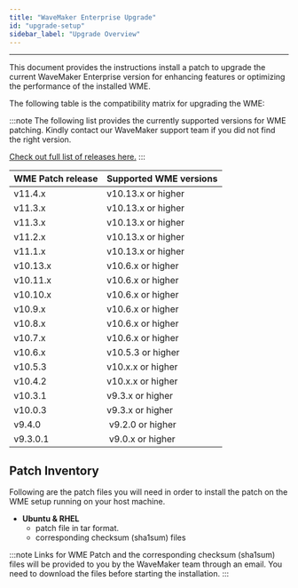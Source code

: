 ```yaml
---
title: "WaveMaker Enterprise Upgrade"
id: "upgrade-setup"
sidebar_label: "Upgrade Overview"
---
```

---

This document provides the instructions install a patch to upgrade the current WaveMaker Enterprise version for enhancing features or optimizing the performance of the installed WME.

The following table is the compatibility matrix for upgrading the WME:

:::note
The following list provides the currently supported versions for WME patching. Kindly contact our WaveMaker support team if you did not find the right version.

[Check out full list of releases here.](/learn/wavemaker-release-notes#current-release-details)
:::

| **WME Patch release** | **Supported WME versions** |
| --- | --- |
| v11.4.x  |  v10.13.x or higher|
| v11.3.x  |  v10.13.x or higher|
| v11.3.x  |  v10.13.x or higher|
| v11.2.x  |  v10.13.x or higher|
| v11.1.x  |  v10.13.x or higher|
| v10.13.x |  v10.6.x or higher |
| v10.11.x |  v10.6.x or higher |
| v10.10.x |  v10.6.x or higher |
| v10.9.x  |  v10.6.x or higher |
| v10.8.x  |  v10.6.x or higher |
| v10.7.x  |  v10.6.x or higher |
| v10.6.x  |  v10.5.3 or higher |
| v10.5.3  |  v10.x.x or higher |
| v10.4.2  |  v10.x.x or higher |
| v10.3.1  |  v9.3.x or higher  |
| v10.0.3  |  v9.3.x or higher  |
| v9.4.0   |  v9.2.0 or higher |
| v9.3.0.1 |  v9.0.x or higher |

## Patch Inventory

Following are the patch files you will need in order to install the patch on the WME setup running on your host machine.

- **Ubuntu & RHEL**
  - patch file in tar format.
  - corresponding checksum (sha1sum) files

:::note
Links for WME Patch and the corresponding checksum (sha1sum) files will be provided to you by the WaveMaker team through an email. You need to download the files before starting the installation.
:::

